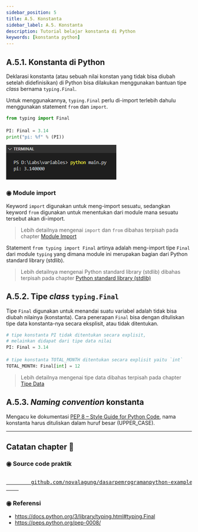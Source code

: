 ```yaml
---
sidebar_position: 5
title: A.5. Konstanta
sidebar_label: A.5. Konstanta
description: Tutorial belajar konstanta di Python
keywords: [konstanta python]
---
```


## A.5.1. Konstanta di Python

Deklarasi konstanta (atau sebuah nilai konstan yang tidak bisa diubah setelah didefinisikan) di Python bisa dilakukan menggunakan bantuan tipe *class* bernama `typing.Final`.

Untuk menggunakannya, `typing.Final` perlu di-import terlebih dahulu menggunakan statement `from` dan `import`.

```python
from typing import Final

PI: Final = 3.14
print("pi: %f" % (PI))
```

![konstanta python](img/konstanta-1.png)

### ◉ Module import

Keyword `import` digunakan untuk meng-import sesuatu, sedangkan keyword `from` digunakan untuk menentukan dari module mana sesuatu tersebut akan di-import.

> Lebih detailnya mengenai `import` dan `from` dibahas terpisah pada chapter [Module Import](#)

Statement `from typing import Final` artinya adalah meng-import tipe `Final` dari module `typing` yang dimana module ini merupakan bagian dari Python standard library (stdlib).

> Lebih detailnya mengenai Python standard library (stdlib) dibahas terpisah pada chapter [Python standard library (stdlib)](#)

## A.5.2. Tipe *class* `typing.Final`

Tipe `Final` digunakan untuk menandai suatu variabel adalah tidak bisa diubah nilainya (konstanta). Cara penerapan `Final` bisa dengan dituliskan tipe data konstanta-nya secara eksplisit, atau tidak ditentukan.

```python
# tipe konstanta PI tidak ditentukan secara explisit,
# melainkan didapat dari tipe data nilai
PI: Final = 3.14

# tipe konstanta TOTAL_MONTH ditentukan secara explisit yaitu `int`
TOTAL_MONTH: Final[int] = 12
```

> Lebih detailnya mengenai tipe data dibahas terpisah pada chapter [Tipe Data](#)

## A.5.3. *Naming convention* konstanta

Mengacu ke dokumentasi [PEP 8 – Style Guide for Python Code](https://peps.python.org/pep-0008/), nama konstanta harus dituliskan dalam huruf besar (UPPER_CASE).

---

<div class="section-footnote">

## Catatan chapter 📑

### ◉ Source code praktik

<pre>
    <a href="https://github.com/novalagung/dasarpemrogramanpython-example/tree/master/konstanta">
        github.com/novalagung/dasarpemrogramanpython-example/../konstanta
    </a>
</pre>

### ◉ Referensi

- https://docs.python.org/3/library/typing.html#typing.Final
- https://peps.python.org/pep-0008/

</div>
